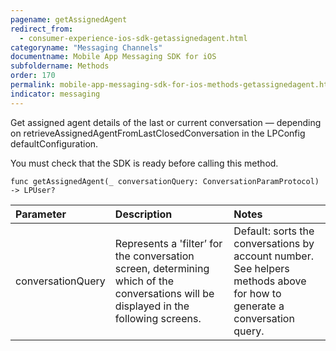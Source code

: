 ```yaml
---
pagename: getAssignedAgent
redirect_from:
  - consumer-experience-ios-sdk-getassignedagent.html
categoryname: "Messaging Channels"
documentname: Mobile App Messaging SDK for iOS
subfoldername: Methods
order: 170
permalink: mobile-app-messaging-sdk-for-ios-methods-getassignedagent.html
indicator: messaging
---
```


Get assigned agent details of the last or current conversation — depending on retrieveAssignedAgentFromLastClosedConversation in the LPConfig defaultConfiguration.

You must check that the SDK is ready before calling this method.

`func getAssignedAgent(_ conversationQuery: ConversationParamProtocol) -> LPUser?`

| Parameter | Description | Notes |
| :--- | :--- | :--- |
| conversationQuery | Represents a 'filter’ for the conversation screen, determining which of the conversations will be displayed in the following screens. | Default: sorts the conversations by account number. <br> See helpers methods above for how to generate a conversation query. |